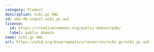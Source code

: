 ```yaml
---
category: Product
description: ncbi.gc OWL
id: obo-db-ingest.ncbi.gc.owl
license:
  id: https://creativecommons.org/public-domain/pdm/
  label: public domain
name: ncbi.gc OWL
url: https://w3id.org/biopragmatics/resources/ncbi.gc/ncbi.gc.owl
---
```

